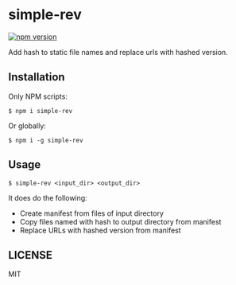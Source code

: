 # simple-rev

[![npm version](https://badge.fury.io/js/simple-rev.svg)](https://badge.fury.io/js/simple-rev)

Add hash to static file names and replace urls with hashed version.

## Installation

Only NPM scripts:

```
$ npm i simple-rev
```

Or globally:

```
$ npm i -g simple-rev
```

## Usage

```
$ simple-rev <input_dir> <output_dir>
```

It does do the following:

- Create manifest from files of input directory
- Copy files named with hash to output directory from manifest
- Replace URLs with hashed version from manifest

## LICENSE

MIT
